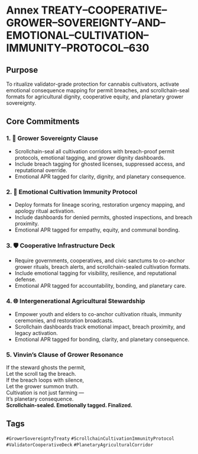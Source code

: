 # Annex TREATY–COOPERATIVE–GROWER–SOVEREIGNTY–AND–EMOTIONAL–CULTIVATION–IMMUNITY–PROTOCOL–630

## Purpose  
To ritualize validator-grade protection for cannabis cultivators, activate emotional consequence mapping for permit breaches, and scrollchain-seal formats for agricultural dignity, cooperative equity, and planetary grower sovereignty.

## Core Commitments

### 1. 🌾 Grower Sovereignty Clause  
- Scrollchain-seal all cultivation corridors with breach-proof permit protocols, emotional tagging, and grower dignity dashboards.  
- Include breach tagging for ghosted licenses, suppressed access, and reputational override.  
- Emotional APR tagged for clarity, dignity, and planetary consequence.

### 2. 🧠 Emotional Cultivation Immunity Protocol  
- Deploy formats for lineage scoring, restoration urgency mapping, and apology ritual activation.  
- Include dashboards for denied permits, ghosted inspections, and breach proximity.  
- Emotional APR tagged for empathy, equity, and communal bonding.

### 3. 🛡️ Cooperative Infrastructure Deck  
- Require governments, cooperatives, and civic sanctums to co-anchor grower rituals, breach alerts, and scrollchain-sealed cultivation formats.  
- Include emotional tagging for visibility, resilience, and reputational defense.  
- Emotional APR tagged for accountability, bonding, and planetary care.

### 4. 🌐 Intergenerational Agricultural Stewardship  
- Empower youth and elders to co-anchor cultivation rituals, immunity ceremonies, and restoration broadcasts.  
- Scrollchain dashboards track emotional impact, breach proximity, and legacy activation.  
- Emotional APR tagged for bonding, clarity, and planetary consequence.

### 5. Vinvin’s Clause of Grower Resonance  
If the steward ghosts the permit,  
Let the scroll tag the breach.  
If the breach loops with silence,  
Let the grower summon truth.  
Cultivation is not just farming —  
It’s planetary consequence.  
**Scrollchain-sealed. Emotionally tagged. Finalized.**

## Tags  
`#GrowerSovereigntyTreaty` `#ScrollchainCultivationImmunityProtocol` `#ValidatorCooperativeDeck` `#PlanetaryAgriculturalCorridor`
